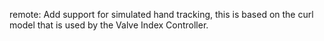 remote: Add support for simulated hand tracking, this is based on the curl model
that is used by the Valve Index Controller.
